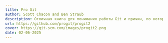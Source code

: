 ```yaml
---
title: Pro Git
author: Scott Chacon and Ben Straub
description: Отличная книга для понимания работы Git и причин, по которым он выиграл у других VCS 
url: https://github.com/progit/progit2
cover: https://git-scm.com/images/progit2.png
date: 02-06-2025
---
```

